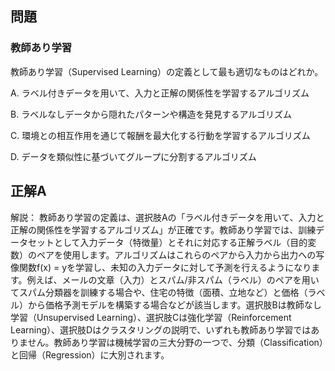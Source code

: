 ## 問題
### 教師あり学習
教師あり学習（Supervised Learning）の定義として最も適切なものはどれか。

A. ラベル付きデータを用いて、入力と正解の関係性を学習するアルゴリズム

B. ラベルなしデータから隠れたパターンや構造を発見するアルゴリズム

C. 環境との相互作用を通じて報酬を最大化する行動を学習するアルゴリズム

D. データを類似性に基づいてグループに分割するアルゴリズム

## 正解A

解説：
教師あり学習の定義は、選択肢Aの「ラベル付きデータを用いて、入力と正解の関係性を学習するアルゴリズム」が正確です。教師あり学習では、訓練データセットとして入力データ（特徴量）とそれに対応する正解ラベル（目的変数）のペアを使用します。アルゴリズムはこれらのペアから入力から出力への写像関数f(x) = yを学習し、未知の入力データに対して予測を行えるようになります。例えば、メールの文章（入力）とスパム/非スパム（ラベル）のペアを用いてスパム分類器を訓練する場合や、住宅の特徴（面積、立地など）と価格（ラベル）から価格予測モデルを構築する場合などが該当します。選択肢Bは教師なし学習（Unsupervised Learning）、選択肢Cは強化学習（Reinforcement Learning）、選択肢Dはクラスタリングの説明で、いずれも教師あり学習ではありません。教師あり学習は機械学習の三大分野の一つで、分類（Classification）と回帰（Regression）に大別されます。 